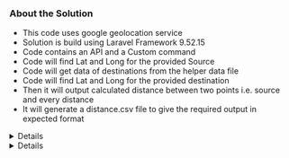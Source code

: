 
### About the Solution
- This code uses google geolocation service
- Solution is build using Laravel Framework 9.52.15
- Code contains an API and a Custom command 
- Code will find Lat and Long for the provided Source 
- Code will get data  of destinations from the helper data file
- Code will find Lat and Long for the provided destination
- Then it will output calculated distance  between two points i.e. source and every distance
- It will generate a distance.csv file to give the required output in expected format

<details>

## Steps for Installation and running command

### Git clone
```git clone https://github.com/sinhakgaurav/eastern_distance_command.git
```
### install dependency
```composer install
```

### command to run
```
php .\artisan calculate:distances {source} 
example:
php .\artisan calculate:distances  "Adchieve HQ - Sint Janssingel 92, 5211 DA 's-Hertogenbosch, The Netherlands"
```
### storage for the CSV created
CSV created will be located as /storage/distance.csv
</details>


<details>

## Steps for Installation and running API

### Git clone
```git clone https://github.com/sinhakgaurav/eastern_distance_command.git
```
### install dependency
composer install


### command to run
```php .\artisan serve {source} 
```
### Run the API
- Data to use (RAW data)
```
{
    "source": "Adchieve HQ - Sint Janssingel 92, 5211 DA 's-Hertogenbosch, The Netherlands",
    "destinations": [
        "Eastern Enterprise B.V. - Deldenerstraat 70, 7551AH Hengelo, The Netherlands",
        "Eastern Enterprise - 46/1 Office no 1 Ground Floor , Dada House , Inside dada silk mills compound, Udhana Main Rd,near Chhaydo Hospital, Surat, 394210, India",
        "Adchieve Rotterdam - Weena 505, 3013 AL Rotterdam, The Netherlands",
        "Sherlock Holmes - 221B Baker St., London, United Kingdom",
        "The White House - 1600 Pennsylvania Avenue, Washington, D.C., USA",
        "The Empire State Building - 350 Fifth Avenue, New York City, NY 10118",
        "The Pope - Saint Martha House, 00120 Citta del Vaticano, Vatican City",
        "Neverland - 5225 Figueroa Mountain Road, Los Olivos, Calif. 93441, USA"
    ]
}
```
- POST to below URL with the data using Postman or any other tool
```http://127.0.0.1:8000/api/calculate-distances``` 
### storage for the CSV created
CSV created will be located as /storage/distance.csv
</details>